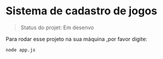 <h1>Sistema de cadastro de jogos</h1>

> Status do projet: Em desenvo  

Para rodar esse projeto na sua máquina ,por favor digite:

```
node app.js
```


